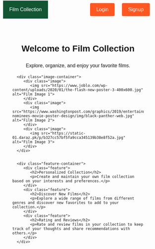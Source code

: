 
<html>
<head>
   <title>Film Collection</title>
   <style>
      body {
         font-family: Arial, sans-serif;
         margin: 0;
         padding: 0;
      }

      .navbar {
         background-color: #333;
         padding: 10px;
      }

      .navbar ul {
         list-style-type: none;
         margin: 0;
         padding: 0;
         display: flex;
         justify-content: space-between;
         align-items: center;
      }

      .navbar li {
         margin: 0 10px;
      }

      .navbar a {
         color: #FCA311;
         text-decoration: none;
         font-size: 16px;
      }

      .container {
         max-width: 1200px;
         margin: 0 auto;
         padding: 40px;
      }

      h1 {
         text-align: center;
        
         margin-bottom: 30px;
      }

      p {
         margin-bottom: 20px;
      
         text-align: center;
         font-size: 16px;
      }

      .image-container {
         display: flex;
         flex-wrap: wrap;
         justify-content: center;
         margin-top: 40px;
      }

      .image {
         width: 400px;
         height: 600px;
         margin: 10px;
         background-color: #ffffff;
         border-radius: 4px;
         overflow: hidden;
         box-shadow: 0 2px 4px rgba(0, 0, 0, 0.1);
         transition: transform 0.3s ease;
      }

      .image:hover {
         transform: scale(1.05);
      }

      .image img {
         width: 100%;
         height: 100%;
         object-fit: cover;
      }

      .button-container {
         display: flex;
         justify-content: center;
         margin-top: 30px;
      }

      .button {
         display: inline-block;
         padding: 12px 20px;
         background-color: #FF5722;
         color: #ffffff;
         text-decoration: none;
         font-size: 16px;
         border-radius: 4px;
         transition: background-color 0.3s ease;
         margin: 10px;
         border: none;
         cursor: pointer;
      }

      .button:hover {
         background-color: #E64A19;
      }

      .feature-container {
         margin-top: 40px;
         display: flex;
         justify-content: center;
         align-items: center;
         flex-wrap: wrap;
      }

      .feature {
         width: 300px;
         padding: 20px;
         background-color: #ffffff;
         border-radius: 4px;
         box-shadow: 0 2px 4px rgba(0, 0, 0, 0.1);
         margin: 10px;
         text-align: center;
      }

      .feature h2 {
         color: #6D4C41;
         font-size: 20px;
         margin-bottom: 10px;
      }

      .feature p {
         color: #666666;
         font-size: 14px;
         line-height: 1.5;
      }
   </style>
     
</head>
<body>
   <div class="navbar">
      <ul>
         <li><a href="#" style="background-color: #153;
         color: #fff;
         padding: 20px;
         display: flex;
         justify-content: space-between;
         align-items: center;">Film Collection</a></li>
         <li>
            <a href="signin.html" class="button" style="color: #ffffff;">Login</a>
            <a href="signup.html" class="button" style="color: #ffffff;">Signup</a>
         </li>
      </ul>
   </div>

   <div class="container">
      <h1>Welcome to Film Collection</h1>
      <p>Explore, organize, and enjoy your favorite films.</p>

      <div class="image-container">
         <div class="image">
            <img src="https://www.joblo.com/wp-content/uploads/2020/01/the-flash-new-poster-3-400x600.jpg" alt="Film Image 1">
         </div>
         <div class="image">
            <img src="https://www.washingtonpost.com/graphics/2019/entertainment/oscar-nominees-movie-poster-design/img/black-panther-web.jpg" alt="Film Image 2">
         </div>
         <div class="image">
            <img src="https://static-01.daraz.pk/p/b327cc57bf5fa9cca345139b38e8f52a.jpg" alt="Film Image 3">
         </div>
      </div>


      <div class="feature-container">
         <div class="feature">
            <h2>Personalized Collection</h2>
            <p>Create and maintain your own film collection based on your interests and preferences.</p>
         </div>
         <div class="feature">
            <h2>Discover New Films</h2>
            <p>Explore a wide range of films from different genres and discover new favorites to add to your collection.</p>
         </div>
         <div class="feature">
            <h2>Rating and Reviews</h2>
            <p>Rate and review films in your collection to keep track of your thoughts and share recommendations with others.</p>
         </div>
      </div>
   </div>
</body>
</html>
